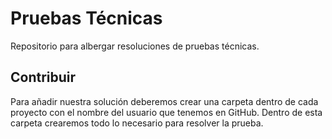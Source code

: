 # Pruebas Técnicas

Repositorio para albergar resoluciones de pruebas técnicas.

## Contribuir

Para añadir nuestra solución deberemos crear una carpeta dentro de cada proyecto con el nombre del usuario que tenemos en GitHub. Dentro de esta carpeta crearemos todo lo necesario para resolver la prueba.
